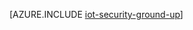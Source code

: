 <properties
 pageTitle="Protección de Internet de las cosas desde el principio | Microsoft Azure"
 description="En este artículo se describen las características de seguridad integradas del conjunto de aplicaciones de IoT de Microsoft Azure"
 services=""
 suite="iot-hub"
 documentationCenter=""
 authors="YuriDio"
 manager="timlt"
 editor=""/>

<tags
 ms.service="iot-hub"
 ms.devlang="na"
 ms.topic="article"
 ms.tgt_pltfrm="na"
 ms.workload="na"
 ms.date="05/16/2016"
 ms.author="yurid"/>

[AZURE.INCLUDE [iot-security-ground-up](../../includes/iot-security-ground-up.md)]

<!---HONumber=AcomDC_0518_2016-->